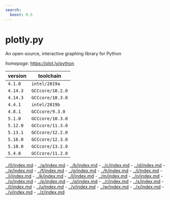 ```yaml
---
search:
  boost: 0.5
---
```

# plotly.py

An open-source, interactive graphing library for Python

*homepage*: <https://plot.ly/python>

version | toolchain
--------|----------
``4.1.0`` | ``intel/2019a``
``4.14.3`` | ``GCCcore/10.2.0``
``4.14.3`` | ``GCCcore/10.3.0``
``4.4.1`` | ``intel/2019b``
``4.8.1`` | ``GCCcore/9.3.0``
``5.1.0`` | ``GCCcore/10.3.0``
``5.12.0`` | ``GCCcore/11.3.0``
``5.13.1`` | ``GCCcore/12.2.0``
``5.16.0`` | ``GCCcore/12.3.0``
``5.18.0`` | ``GCCcore/13.2.0``
``5.4.0`` | ``GCCcore/11.2.0``

[../0/index.md](0) - [../a/index.md](a) - [../b/index.md](b) - [../c/index.md](c) - [../d/index.md](d) - [../e/index.md](e) - [../f/index.md](f) - [../g/index.md](g) - [../h/index.md](h) - [../i/index.md](i) - [../j/index.md](j) - [../k/index.md](k) - [../l/index.md](l) - [../m/index.md](m) - [../n/index.md](n) - [../o/index.md](o) - [../p/index.md](p) - [../q/index.md](q) - [../r/index.md](r) - [../s/index.md](s) - [../t/index.md](t) - [../u/index.md](u) - [../v/index.md](v) - [../w/index.md](w) - [../x/index.md](x) - [../y/index.md](y) - [../z/index.md](z)

